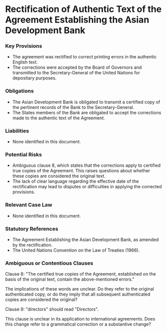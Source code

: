 **Rectification of Authentic Text of the Agreement Establishing the Asian Development Bank**
==========================================================================================

### **Key Provisions**

*   The agreement was rectified to correct printing errors in the authentic English text.
*   The corrections were accepted by the Board of Governors and transmitted to the Secretary-General of the United Nations for depositary purposes.

### **Obligations**

*   The Asian Development Bank is obligated to transmit a certified copy of the pertinent records of the Bank to the Secretary-General.
*   The States members of the Bank are obligated to accept the corrections made to the authentic text of the Agreement.

### **Liabilities**

*   None identified in this document.

### **Potential Risks**

*   Ambiguous clause 8, which states that the corrections apply to certified true copies of the Agreement. This raises questions about whether these copies are considered the original text.
*   The lack of clear language regarding the effective date of the rectification may lead to disputes or difficulties in applying the corrected provisions.

### **Relevant Case Law**

*   None identified in this document.

### **Statutory References**

*   The Agreement Establishing the Asian Development Bank, as amended by the rectification.
*   The United Nations Convention on the Law of Treaties (1966).

### **Ambiguous or Contentious Clauses**

 Clause 8:
"The certified true copies of the Agreement, established on the basis of the original text, contain the above-mentioned errors."

The implications of these words are unclear. Do they refer to the original authenticated copy, or do they imply that all subsequent authenticated copies are considered the original?

Clause 9:
"directors" should read "Directors".

This clause is unclear in its application to international agreements. Does this change refer to a grammatical correction or a substantive change?